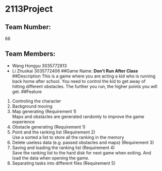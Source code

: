 # 2113Project
## Team Number:
66
## Team Members: 
- Wang Hongyu 3035772913
- Li Zhuokai 3035772406
##Game Name: **Don't Run After Class**
##Description
This is a game where you are acting a kid who is running back home after school. You need to control the kid to get away of hitting different obstacles. The further you run, the higher points you will get.
##Feature
1. Controling the character
2. Background moving
3. Map generating (Requirement 1)  
    Maps and obstacles are generated randomly to improve the game experience  
5. Obstacle generating (Requirement 1)
6. Point and the ranking list (Requirement 2)  
    Use a sorted a list to store all the ranking in the memory  
8. Delete useless data (e.g. passed obstacles and maps) (Requirement 3)
9. Saving and loading the ranking list (Requirement 4)  
    Save the ranking list to the hard disk for next game when exiting. And load the data when opening the game.
11. Separating tasks into different files (Requirement 5)
